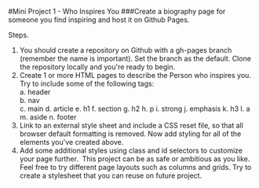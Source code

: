 #Mini Project 1 - Who Inspires You
###Create a biography page for someone you find inspiring and host it on Github Pages. ​

Steps.

1.  You should create a repository on Github with a gh-pages branch (remember the name is important). Set the branch as the default. Clone the repository locally and you're ready to begin.    
2. Create 1 or more HTML pages to describe the Person who inspires you. Try to include some of the following tags:    
    a. header    
    b. nav    
    c. main
    d. article
    e. h1
    f. section
    g. h2
    h. p
    i. strong
    j. emphasis
    k. h3
    l. a
    m. aside
    n. footer
3. Link to an external style sheet and include a CSS reset file, so that all browser default formatting is removed. Now add styling for all of the elements you've created above.
4. Add some additional styles using class and id selectors to customize your page further.
​ This project can be as safe or ambitious as you like. Feel free to try different page layouts such as columns and grids. Try to create a stylesheet that you can reuse on future project.
